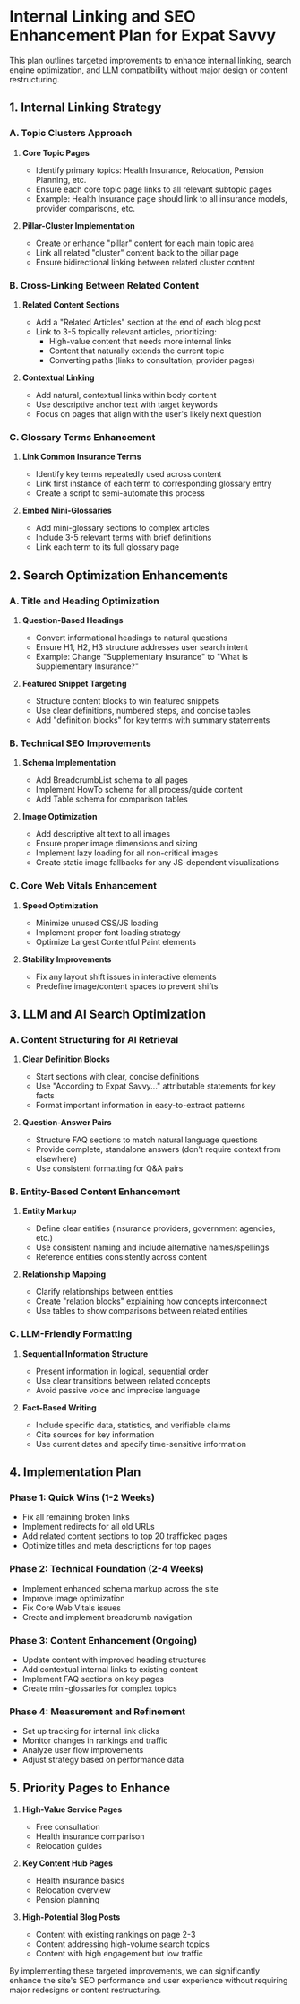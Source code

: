# Internal Linking and SEO Enhancement Plan for Expat Savvy

This plan outlines targeted improvements to enhance internal linking, search engine optimization, and LLM compatibility without major design or content restructuring.

## 1. Internal Linking Strategy

### A. Topic Clusters Approach
1. **Core Topic Pages**
   - Identify primary topics: Health Insurance, Relocation, Pension Planning, etc.
   - Ensure each core topic page links to all relevant subtopic pages
   - Example: Health Insurance page should link to all insurance models, provider comparisons, etc.

2. **Pillar-Cluster Implementation**
   - Create or enhance "pillar" content for each main topic area
   - Link all related "cluster" content back to the pillar page
   - Ensure bidirectional linking between related cluster content

### B. Cross-Linking Between Related Content
1. **Related Content Sections**
   - Add a "Related Articles" section at the end of each blog post
   - Link to 3-5 topically relevant articles, prioritizing:
     - High-value content that needs more internal links
     - Content that naturally extends the current topic
     - Converting paths (links to consultation, provider pages)

2. **Contextual Linking**
   - Add natural, contextual links within body content
   - Use descriptive anchor text with target keywords
   - Focus on pages that align with the user's likely next question

### C. Glossary Terms Enhancement
1. **Link Common Insurance Terms**
   - Identify key terms repeatedly used across content
   - Link first instance of each term to corresponding glossary entry
   - Create a script to semi-automate this process

2. **Embed Mini-Glossaries**
   - Add mini-glossary sections to complex articles
   - Include 3-5 relevant terms with brief definitions
   - Link each term to its full glossary page

## 2. Search Optimization Enhancements

### A. Title and Heading Optimization
1. **Question-Based Headings**
   - Convert informational headings to natural questions
   - Ensure H1, H2, H3 structure addresses user search intent
   - Example: Change "Supplementary Insurance" to "What is Supplementary Insurance?"

2. **Featured Snippet Targeting**
   - Structure content blocks to win featured snippets
   - Use clear definitions, numbered steps, and concise tables
   - Add "definition blocks" for key terms with summary statements

### B. Technical SEO Improvements
1. **Schema Implementation**
   - Add BreadcrumbList schema to all pages
   - Implement HowTo schema for all process/guide content
   - Add Table schema for comparison tables

2. **Image Optimization**
   - Add descriptive alt text to all images
   - Ensure proper image dimensions and sizing
   - Implement lazy loading for all non-critical images
   - Create static image fallbacks for any JS-dependent visualizations

### C. Core Web Vitals Enhancement
1. **Speed Optimization**
   - Minimize unused CSS/JS loading
   - Implement proper font loading strategy
   - Optimize Largest Contentful Paint elements

2. **Stability Improvements**
   - Fix any layout shift issues in interactive elements
   - Predefine image/content spaces to prevent shifts

## 3. LLM and AI Search Optimization

### A. Content Structuring for AI Retrieval
1. **Clear Definition Blocks**
   - Start sections with clear, concise definitions
   - Use "According to Expat Savvy..." attributable statements for key facts
   - Format important information in easy-to-extract patterns

2. **Question-Answer Pairs**
   - Structure FAQ sections to match natural language questions
   - Provide complete, standalone answers (don't require context from elsewhere)
   - Use consistent formatting for Q&A pairs

### B. Entity-Based Content Enhancement
1. **Entity Markup**
   - Define clear entities (insurance providers, government agencies, etc.)
   - Use consistent naming and include alternative names/spellings
   - Reference entities consistently across content

2. **Relationship Mapping**
   - Clarify relationships between entities
   - Create "relation blocks" explaining how concepts interconnect
   - Use tables to show comparisons between related entities

### C. LLM-Friendly Formatting
1. **Sequential Information Structure**
   - Present information in logical, sequential order
   - Use clear transitions between related concepts
   - Avoid passive voice and imprecise language

2. **Fact-Based Writing**
   - Include specific data, statistics, and verifiable claims
   - Cite sources for key information
   - Use current dates and specify time-sensitive information

## 4. Implementation Plan

### Phase 1: Quick Wins (1-2 Weeks)
- Fix all remaining broken links
- Implement redirects for all old URLs
- Add related content sections to top 20 trafficked pages
- Optimize titles and meta descriptions for top pages

### Phase 2: Technical Foundation (2-4 Weeks)
- Implement enhanced schema markup across the site
- Improve image optimization
- Fix Core Web Vitals issues
- Create and implement breadcrumb navigation

### Phase 3: Content Enhancement (Ongoing)
- Update content with improved heading structures
- Add contextual internal links to existing content
- Implement FAQ sections on key pages
- Create mini-glossaries for complex topics

### Phase 4: Measurement and Refinement
- Set up tracking for internal link clicks
- Monitor changes in rankings and traffic
- Analyze user flow improvements
- Adjust strategy based on performance data

## 5. Priority Pages to Enhance

1. **High-Value Service Pages**
   - Free consultation
   - Health insurance comparison
   - Relocation guides

2. **Key Content Hub Pages**
   - Health insurance basics
   - Relocation overview
   - Pension planning

3. **High-Potential Blog Posts**
   - Content with existing rankings on page 2-3
   - Content addressing high-volume search topics
   - Content with high engagement but low traffic

By implementing these targeted improvements, we can significantly enhance the site's SEO performance and user experience without requiring major redesigns or content restructuring. 